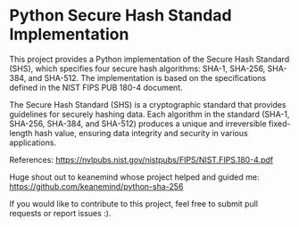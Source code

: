 # Python Secure Hash Standad Implementation

This project provides a Python implementation of the Secure Hash Standard (SHS), which specifies four secure hash algorithms: SHA-1, SHA-256, SHA-384, and SHA-512. The implementation is based on the specifications defined in the NIST FIPS PUB 180-4 document.

The Secure Hash Standard (SHS) is a cryptographic standard that provides guidelines for securely hashing data. Each algorithm in the standard (SHA-1, SHA-256, SHA-384, and SHA-512) produces a unique and irreversible fixed-length hash value, ensuring data integrity and security in various applications.


References:
https://nvlpubs.nist.gov/nistpubs/FIPS/NIST.FIPS.180-4.pdf

Huge shout out to keanemind whose project helped and guided me: https://github.com/keanemind/python-sha-256


If you would like to contribute to this project, feel free to submit pull requests or report issues :).
